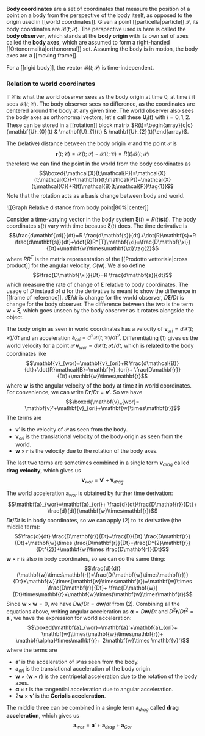 **Body coordinates** are a set of coordinates that measure the position of a point on a body from the perspective of the body itself, as opposed to the origin used in [[world coordinates]]. Given a point [[particella|particle]] $\mathcal{P}$, its body coordinates are $\mathcal{B}(t;\mathcal{P})$. The perspective used is here is called the **body observer**, which stands at the **body origin** with its own set of axes called the **body axes**, which are assumed to form a right-handed [[Ortonormalità|orthonormal]] set. Assuming the body is in motion, the body axes are a [[moving frame]].

For a [[rigid body]], the vector $\mathcal{B}(t;\mathcal{P})$ is time-independent.
### Relation to world coordinates
If $\mathcal{C}$ is what the world observer sees as the body origin at time 0, at time $t$ it sees $\mathcal{X}(t;\mathcal{C})$. The body observer sees no difference, as the coordinates are centered around the body at any given time. The world observer also sees the body axes as orthonormal vectors; let's call these $\mathbf{U}_{i}(t)$ with $i=0,1,2$. These can be stored in a [[rotation]] block matrix $R(t)=\begin{array}{c|c}(\mathbf{U}_{0}(t) & \mathbf{U}_{1}(t) & \mathbf{U}_{2}(t))\end{array}$.

The (relative) distance between the body origin $\mathcal{C}$ and the point $\mathcal{P}$ is
$$\mathbf{r}(t;\mathcal{C})=\mathcal{X}(t;\mathcal{P})-\mathcal{X}(t;\mathcal{C})=R(t)\mathcal{B}(t;\mathcal{P})$$
therefore we can find the point in the world from the body coordinates as
$$\boxed{\mathcal{X}(t;\mathcal{P})=\mathcal{X}(t;\mathcal{C})+\mathbf{r}(t;\mathcal{P})=\mathcal{X}(t;\mathcal{C})+R(t)\mathcal{B}(t;\mathcal{P})\tag{1}}$$
Note that the rotation acts as a basis change between body and world.

![[Graph Relative distance from body point|80%|center]]

Consider a time-varying vector in the body system $\mathbf{\xi}(t)=R(t)\mathbf{s}(t)$. The body coordinates $\mathbf{s}(t)$ vary with time because $\mathbf{\xi}(t)$ does. The time derivative is
$$\frac{d\mathbf{\xi}}{dt}=R \frac{d\mathbf{s}}{dt}+\dot{R}\mathbf{s}=R \frac{d\mathbf{s}}{dt}+\dot{R}R^{T}\mathbf{\xi}=\frac{D\mathbf{\xi}}{Dt}+\mathbf{w}\times\mathbf{\xi}\tag{2}$$
where $\dot{R}R^{T}$ is the matrix representation of the [[Prodotto vettoriale|cross product]] for the angular velocity, $C(\mathbf{w})$. We also define
$$\frac{D\mathbf{\xi}}{Dt}=R \frac{d\mathbf{s}}{dt}$$
which measure the rate of change of $\mathbf{\xi}$ relative to body coordinates. The usage of $D$ instead of $d$ for the derivative is meant to show the difference in [[frame of reference]]. $d\mathbf{\xi}/dt$ is change for the world observer, $D\mathbf{\xi}/Dt$ is change for the body observer. The difference between the two is the term $\mathbf{w}\times\mathbf{\xi}$, which goes unseen by the body observer as it rotates alongside the object.

The body origin as seen in world coordinates has a velocity of $\mathbf{v}_{ori}=d\mathcal{X}(t;\mathcal{C})/dt$ and an acceleration $\mathbf{a}_{ori}=d^{2}\mathcal{X}(t;\mathcal{C})/dt^{2}$. Differentiating $(1)$ gives us the world velocity for a point $\mathcal{P}$ $\mathbf{v}_{wor}=d\mathcal{X}(t;\mathcal{P})/dt$, which is related to the body coordinates like
$$\mathbf{v}_{wor}=\mathbf{v}_{ori}+R \frac{d\mathcal{B}}{dt}+\dot{R}\mathcal{B}=\mathbf{v}_{ori}+ \frac{D\mathbf{r}}{Dt}+\mathbf{w}\times\mathbf{r}$$
where $\mathbf{w}$ is the angular velocity of the body at time $t$ in world coordinates. For convenience, we can write $D\mathbf{r}/Dt=\mathbf{v}'$. So we have
$$\boxed{\mathbf{v}_{wor}= \mathbf{v}'+\mathbf{v}_{ori}+\mathbf{w}\times\mathbf{r}}$$
The terms are
- $\mathbf{v}'$ is the velocity of $\mathcal{P}$ as seen from the body.
- $\mathbf{v}_{ori}$ is the translational velocity of the body origin as seen from the world.
- $\mathbf{w}\times\mathbf{r}$ is the velocity due to the rotation of the body axes.

The last two terms are sometimes combined in a single term $\mathbf{v}_{drag}$ called **drag velocity**, which gives us
$$\mathbf{v}_{wor}=\mathbf{v}'+\mathbf{v}_{drag}$$

The world acceleration $\mathbf{a}_{wor}$ is obtained by further time derivation:
$$\mathbf{a}_{wor}=\mathbf{a}_{ori}+ \frac{d}{dt}\frac{D\mathbf{r}}{Dt}+ \frac{d}{dt}(\mathbf{w}\times\mathbf{r})$$
$D\mathbf{r}/Dt$ is in body coordinates, so we can apply $(2)$ to its derivative (the middle term):
$$\frac{d}{dt} \frac{D\mathbf{r}}{Dt}=\frac{D}{Dt} \frac{D\mathbf{r}}{Dt}+\mathbf{w}\times \frac{D\mathbf{r}}{Dt}=\frac{D^{2}\mathbf{r}}{Dt^{2}}+\mathbf{w}\times \frac{D\mathbf{r}}{Dt}$$
$\mathbf{w}\times\mathbf{r}$ is also in body coordinates, so we can do the same thing:
$$\frac{d}{dt}(\mathbf{w}\times\mathbf{r})=\frac{D(\mathbf{w}\times\mathbf{r})}{Dt}+\mathbf{w}\times(\mathbf{w}\times\mathbf{r})=\mathbf{w}\times \frac{D\mathbf{r}}{Dt}+ \frac{D\mathbf{w}}{Dt}\times\mathbf{r}+\mathbf{w}\times(\mathbf{w}\times\mathbf{r})$$
Since $\mathbf{w}\times\mathbf{w}=0$, we have $D\mathbf{w}/Dt=d\mathbf{w}/dt$ from $(2)$. Combining all the equations above, writing angular acceleration as $\mathbf{\alpha}=D\mathbf{w}/Dt$ and $D^{2}\mathbf{r}/Dt^{2}=\mathbf{a}'$, we have the expression for world acceleration:
$$\boxed{\mathbf{a}_{wor}=\mathbf{a}'+\mathbf{a}_{ori}+ \mathbf{w}\times(\mathbf{w}\times\mathbf{r})+ \mathbf{\alpha}\times\mathbf{r}+ 2\mathbf{w}\times \mathbf{v}'}$$
where the terms are
- $\mathbf{a}'$ is the acceleration of $\mathcal{P}$ as seen from the body.
- $\mathbf{a}_{ori}$ is the translational acceleration of the body origin.
- $\mathbf{w}\times(\mathbf{w}\times\mathbf{r})$ is the centripetal acceleration due to the rotation of the body axes.
- $\mathbf{\alpha}\times\mathbf{r}$ is the tangential acceleration due to angular acceleration.
- $2\mathbf{w}\times \mathbf{v}'$ is the **Coriolis acceleration**.

The middle three can be combined in a single term $\mathbf{a}_{drag}$ called **drag acceleration**, which gives us
$$\mathbf{a}_{wor}=\mathbf{a}'+\mathbf{a}_{drag}+\mathbf{a}_{Cor}$$

